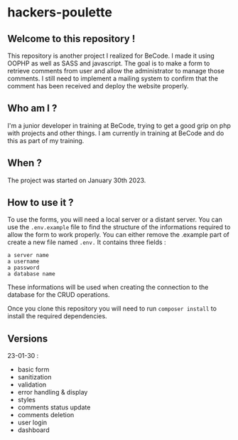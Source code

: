 # hackers-poulette

## Welcome to this repository ! 
This repository is another project I realized for BeCode. I made it using OOPHP as well as SASS and javascript. The goal is to make a form to retrieve comments from user and allow the administrator to manage those comments. I still need to implement a mailing system to confirm that the comment has been received and deploy the website properly.

## Who am I ?

I'm a junior developer in training at BeCode, trying to get a good grip on php with projects and other things. I am currently in training at BeCode and do this as part of my training. 

## When ?

The project was started on January 30th 2023.

## How to use it ?

To use the forms, you will need a local server or a distant server. You can use the ```.env.example``` file to find the structure of the informations required to allow the form to work properly. You can either remove the .example part of create a new file named ```.env.``` It contains three fields :

    a server name
    a username
    a password
    a database name

These informations will be used when creating the connection to the database for the CRUD operations.

Once you clone this repository you will need to run ```composer install``` to install the required dependencies.

## Versions 

23-01-30 :

- basic form
- sanitization
- validation
- error handling & display
- styles
- comments status update
- comments deletion
- user login
- dashboard